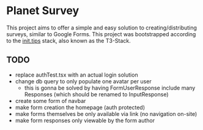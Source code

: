 # Planet Survey

This project aims to offer a simple and easy solution to creating/distributing surveys, similar to Google Forms. This project was bootstrapped according to the [init.tips](https://init.tips) stack, also known as the T3-Stack.

## TODO

- replace authTest.tsx with an actual login solution
- change db query to only populate one avatar per user 
    - this is gonna be solved by having FormUserResponse include many Responses (which should be renamed to InputResponse)
- create some form of navbar 
- make form creation the homepage (auth protected)
- make forms themselves be only available via link (no navigation on-site)
- make form responses only viewable by the form author